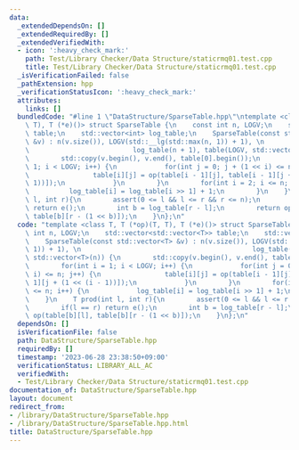 ```yaml
---
data:
  _extendedDependsOn: []
  _extendedRequiredBy: []
  _extendedVerifiedWith:
  - icon: ':heavy_check_mark:'
    path: Test/Library Checker/Data Structure/staticrmq01.test.cpp
    title: Test/Library Checker/Data Structure/staticrmq01.test.cpp
  _isVerificationFailed: false
  _pathExtension: hpp
  _verificationStatusIcon: ':heavy_check_mark:'
  attributes:
    links: []
  bundledCode: "#line 1 \"DataStructure/SparseTable.hpp\"\ntemplate <class T, T (*op)(T,\
    \ T), T (*e)()> struct SparseTable {\n    const int n, LOGV;\n    std::vector<std::vector<T>>\
    \ table;\n    std::vector<int> log_table;\n    SparseTable(const std::vector<T>\
    \ &v) : n(v.size()), LOGV(std::__lg(std::max(n, 1)) + 1), \n                 \
    \                          log_table(n + 1), table(LOGV, std::vector<T>(n)) {\n\
    \        std::copy(v.begin(), v.end(), table[0].begin());\n        for(int i =\
    \ 1; i < LOGV; i++) {\n            for(int j = 0; j + (1 << i) <= n; j++) {\n\
    \                table[i][j] = op(table[i - 1][j], table[i - 1][j + (1 << (i -\
    \ 1))]);\n            }\n        }\n        for(int i = 2; i <= n; i++) {\n  \
    \          log_table[i] = log_table[i >> 1] + 1;\n        }\n    }\n    T prod(int\
    \ l, int r){\n        assert(0 <= l && l <= r && r <= n);\n        if(l == r)\
    \ return e();\n        int b = log_table[r - l];\n        return op(table[b][l],\
    \ table[b][r - (1 << b)]);\n    }\n};\n"
  code: "template <class T, T (*op)(T, T), T (*e)()> struct SparseTable {\n    const\
    \ int n, LOGV;\n    std::vector<std::vector<T>> table;\n    std::vector<int> log_table;\n\
    \    SparseTable(const std::vector<T> &v) : n(v.size()), LOGV(std::__lg(std::max(n,\
    \ 1)) + 1), \n                                           log_table(n + 1), table(LOGV,\
    \ std::vector<T>(n)) {\n        std::copy(v.begin(), v.end(), table[0].begin());\n\
    \        for(int i = 1; i < LOGV; i++) {\n            for(int j = 0; j + (1 <<\
    \ i) <= n; j++) {\n                table[i][j] = op(table[i - 1][j], table[i -\
    \ 1][j + (1 << (i - 1))]);\n            }\n        }\n        for(int i = 2; i\
    \ <= n; i++) {\n            log_table[i] = log_table[i >> 1] + 1;\n        }\n\
    \    }\n    T prod(int l, int r){\n        assert(0 <= l && l <= r && r <= n);\n\
    \        if(l == r) return e();\n        int b = log_table[r - l];\n        return\
    \ op(table[b][l], table[b][r - (1 << b)]);\n    }\n};\n"
  dependsOn: []
  isVerificationFile: false
  path: DataStructure/SparseTable.hpp
  requiredBy: []
  timestamp: '2023-06-28 23:38:50+09:00'
  verificationStatus: LIBRARY_ALL_AC
  verifiedWith:
  - Test/Library Checker/Data Structure/staticrmq01.test.cpp
documentation_of: DataStructure/SparseTable.hpp
layout: document
redirect_from:
- /library/DataStructure/SparseTable.hpp
- /library/DataStructure/SparseTable.hpp.html
title: DataStructure/SparseTable.hpp
---
```

